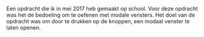 Een opdracht die ik in mei 2017 heb gemaakt op school.
Voor deze opdracht was het de bedoeling om te oefenen met modale vensters.
Het doel van de opdracht was om door te drukken op de knoppen, een modaal venster te laten openen.
